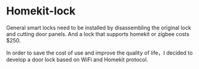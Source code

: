 # Homekit-lock


General smart locks need to be installed by disassembling the original lock and cutting door panels. And a lock that supports homekit or zigbee costs $250.

In order to save the cost of use and improve the quality of life，I decided to develop a door lock based on WiFi and Homekit protocol.
